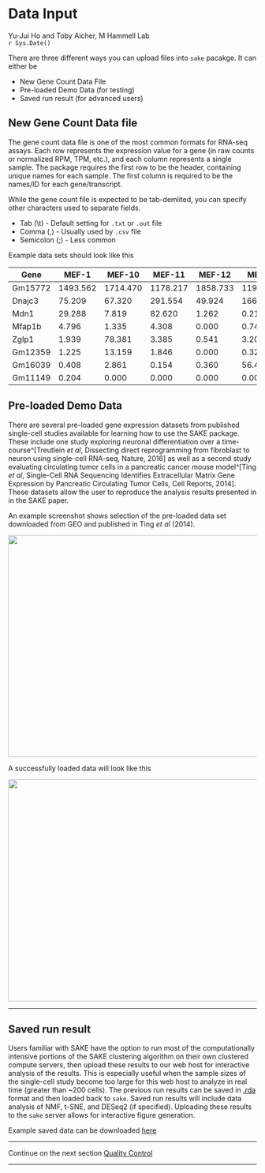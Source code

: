 # Data Input
Yu-Jui Ho and Toby Aicher, M Hammell Lab  
`r Sys.Date()`  

There are three different ways you can upload files into `sake` pacakge. It can either be 

- New Gene Count Data File 
- Pre-loaded Demo Data (for testing)
- Saved run result (for advanced users)

## New Gene Count Data file

The gene count data file is one of the most common formats for RNA-seq assays. Each row represents the expression value for a gene (in raw counts or normalized RPM, TPM, etc.), and each column represents a single sample. The package requires the first row to be the header, containing unique names for each sample. The first column is required to be the names/ID for each gene/transcript. 

While the gene count file is expected to be tab-demlited, you can specify other characters used to separate fields.

- Tab (\\t) - Default setting for `.txt` or `.out` file
- Comma (,) - Usually used by `.csv` file
- Semicolon (;) - Less common

Example data sets should look like this

Gene    |MEF-1    |MEF-10   |MEF-11   |MEF-12   |MEF-2
--------|---------|---------|---------|---------|-----
Gm15772 |1493.562 |1714.470 |1178.217 |1858.733 |1199.904
Dnajc3  |75.209   |67.320   |291.554  |49.924   |166.867
Mdn1    |29.288   |7.819    |82.620   |1.262    |0.214
Mfap1b  |4.796    |1.335    |4.308    |0.000    |0.748
Zglp1   |1.939    |78.381   |3.385    |0.541    |3.205
Gm12359 |1.225    |13.159   |1.846    |0.000    |0.320
Gm16039 |0.408    |2.861    |0.154    |0.360    |56.406
Gm11149 |0.204    |0.000    |0.000    |0.000    |0.000

## Pre-loaded Demo Data

There are several pre-loaded gene expression datasets from published single-cell studies available for learning how to use the SAKE package. These include  one study exploring neuronal differentiation over a time-course^[Treutlein *et al*, Dissecting direct reprogramming from fibroblast to neuron using single-cell RNA-seq, Nature, 2016] as well as a second study evaluating circulating tumor cells in a pancreatic cancer mouse model^[Ting *et al*, Single-Cell RNA Sequencing Identifies Extracellular Matrix Gene Expression by Pancreatic Circulating Tumor Cells, Cell Reports, 2014]. These datasets allow the user to reproduce the analysis results presented in in the SAKE paper.


An example screenshot shows selection of the pre-loaded data set downloaded from GEO and published in Ting *et al* (2014). 

<img src="Figures/Ting/preload.png" width="800px" height="450px" />


A successfully loaded data will look like this  

<img src="Figures/Ting/loaded_file.png" width="800px" height="450px" />

***



## Saved run result

Users familiar with SAKE have the option to run most of the computationally intensive portions of the SAKE clustering  algorithm on their own clustered compute servers, then upload these results to our web host for interactive analysis of the results. This is especially useful when the sample sizes of the single-cell study become too large for this web host to analyze in real time (greater than ~200 cells). The previous run results can be saved in [.rda](https://stat.ethz.ch/R-manual/R-devel/library/base/html/load.html) format and then loaded back to `sake`. Saved run results will include data analysis of NMF, t-SNE, and DESeq2 (if specified). Uploading these results to the `sake` server allows for interactive figure generation. 

Example saved data can be downloaded [here](../data/Ting.NMF5.rda)

*** 

Continue on the next section [Quality Control](Quality_Control.Rmd)

*** 

